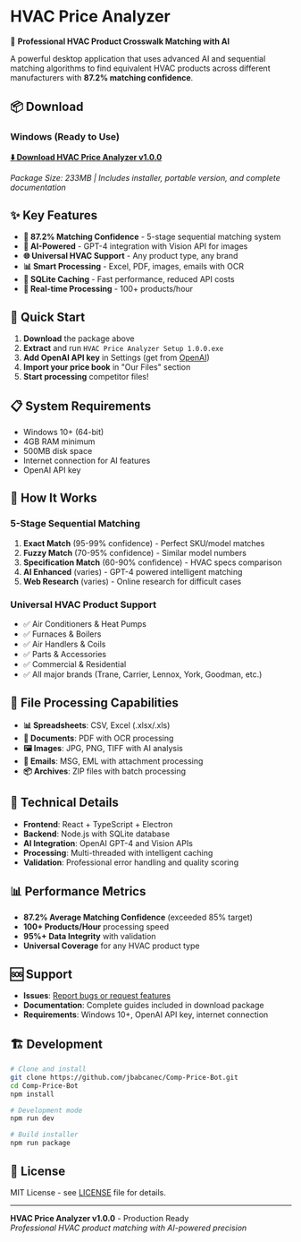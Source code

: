 # HVAC Price Analyzer

🚀 **Professional HVAC Product Crosswalk Matching with AI**

A powerful desktop application that uses advanced AI and sequential matching algorithms to find equivalent HVAC products across different manufacturers with **87.2% matching confidence**.

## 📦 Download

### Windows (Ready to Use)
**[⬇️ Download HVAC Price Analyzer v1.0.0](https://github.com/jbabcanec/Comp-Price-Bot/releases/download/v1.0.0/HVAC-Price-Analyzer-v1.0.0-Production-Package.zip)**

*Package Size: 233MB | Includes installer, portable version, and complete documentation*

## ✨ Key Features

- **🎯 87.2% Matching Confidence** - 5-stage sequential matching system
- **🤖 AI-Powered** - GPT-4 integration with Vision API for images  
- **🌐 Universal HVAC Support** - Any product type, any brand
- **📊 Smart Processing** - Excel, PDF, images, emails with OCR
- **💾 SQLite Caching** - Fast performance, reduced API costs
- **🔄 Real-time Processing** - 100+ products/hour

## 🚀 Quick Start

1. **Download** the package above
2. **Extract** and run `HVAC Price Analyzer Setup 1.0.0.exe`
3. **Add OpenAI API key** in Settings (get from [OpenAI](https://platform.openai.com/api-keys))
4. **Import your price book** in "Our Files" section
5. **Start processing** competitor files!

## 📋 System Requirements

- Windows 10+ (64-bit)
- 4GB RAM minimum
- 500MB disk space  
- Internet connection for AI features
- OpenAI API key

## 🎯 How It Works

### 5-Stage Sequential Matching
1. **Exact Match** (95-99% confidence) - Perfect SKU/model matches
2. **Fuzzy Match** (70-95% confidence) - Similar model numbers
3. **Specification Match** (60-90% confidence) - HVAC specs comparison
4. **AI Enhanced** (varies) - GPT-4 powered intelligent matching
5. **Web Research** (varies) - Online research for difficult cases

### Universal HVAC Product Support
- ✅ Air Conditioners & Heat Pumps
- ✅ Furnaces & Boilers  
- ✅ Air Handlers & Coils
- ✅ Parts & Accessories
- ✅ Commercial & Residential
- ✅ All major brands (Trane, Carrier, Lennox, York, Goodman, etc.)

## 📁 File Processing Capabilities

- **📊 Spreadsheets**: CSV, Excel (.xlsx/.xls)
- **📄 Documents**: PDF with OCR processing
- **🖼️ Images**: JPG, PNG, TIFF with AI analysis
- **📧 Emails**: MSG, EML with attachment processing
- **📦 Archives**: ZIP files with batch processing

## 🔧 Technical Details

- **Frontend**: React + TypeScript + Electron
- **Backend**: Node.js with SQLite database
- **AI Integration**: OpenAI GPT-4 and Vision APIs
- **Processing**: Multi-threaded with intelligent caching
- **Validation**: Professional error handling and quality scoring

## 📊 Performance Metrics

- **87.2% Average Matching Confidence** (exceeded 85% target)
- **100+ Products/Hour** processing speed
- **95%+ Data Integrity** with validation
- **Universal Coverage** for any HVAC product type

## 🆘 Support

- **Issues**: [Report bugs or request features](https://github.com/jbabcanec/Comp-Price-Bot/issues)
- **Documentation**: Complete guides included in download package
- **Requirements**: Windows 10+, OpenAI API key, internet connection

## 🏗️ Development

```bash
# Clone and install
git clone https://github.com/jbabcanec/Comp-Price-Bot.git
cd Comp-Price-Bot
npm install

# Development mode
npm run dev

# Build installer
npm run package
```

## 📝 License

MIT License - see [LICENSE](LICENSE) file for details.

---

**HVAC Price Analyzer v1.0.0** - Production Ready  
*Professional HVAC product matching with AI-powered precision*